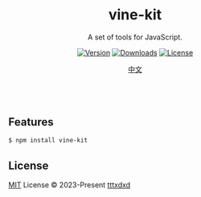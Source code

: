 <p align="center">
</p>

<h1 align="center">
vine-kit
</h1>
<p align="center">
A set of tools for JavaScript.
<p>
<p align="center">
  <a href="https://www.npmjs.com/package/vine-kit"><img src="https://img.shields.io/npm/v/vine-kit.svg?style=flat&colorA=18181B&colorB=28CF8D"  alt="Version"></a>
  <a href="https://www.npmjs.com/package/vine-kit"><img src="https://img.shields.io/npm/dm/vine-kit.svg?style=flat&colorA=18181B&colorB=28CF8D" alt="Downloads"></a>
  <a href="https://github.com/tttxdxd/vine-kit/tree/main/LICENSE"><img src="https://img.shields.io/github/license/tttxdxd/vine-kit.svg?style=flat&colorA=18181B&colorB=28CF8D" alt="License"></a>
<p>

<p align="center">
<a href="./README_CN.md">中文</a>
</p>

<h4 align="center">

</h4>
<br>
<br>

## Features

```bash
$ npm install vine-kit
```

## License

[MIT](./LICENSE) License © 2023-Present [tttxdxd](https://github.com/tttxdxd)
